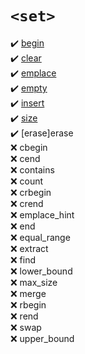 # `<set>`
:heavy_check_mark: [begin](begin.md)  
:heavy_check_mark: [clear](clear.md)  
:heavy_check_mark: [emplace](emplace.md)  
:heavy_check_mark: [empty](empty.md)  
:heavy_check_mark: [insert](insert.md)  
:heavy_check_mark: [size](size.md)  
:heavy_check_mark: [erase]erase  
:x: cbegin  
:x: cend  
:x: contains  
:x: count  
:x: crbegin  
:x: crend  
:x: emplace_hint  
:x: end  
:x: equal_range  
:x: extract  
:x: find  
:x: lower_bound  
:x: max_size  
:x: merge  
:x: rbegin  
:x: rend  
:x: swap  
:x: upper_bound  

